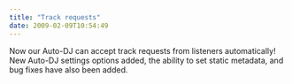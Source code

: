 ```yaml
---
title: "Track requests"
date: 2009-02-09T10:54:49
---
```


Now our Auto-DJ can accept track requests from listeners automatically! New Auto-DJ settings options added, the ability to set static metadata, and bug fixes have also been added.
